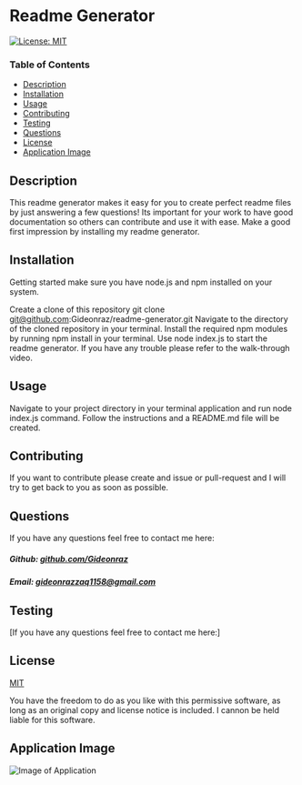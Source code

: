 # Readme Generator

[![License: MIT](https://img.shields.io/badge/License-MIT-yellow.svg)](https://opensource.org/licenses/MIT)

### Table of Contents

- [Description](#description)
- [Installation](#installation)
- [Usage](#usage)
- [Contributing](#contributing)
- [Testing](#testing)
- [Questions](#questions)
- [License](#license)
- [Application Image](#application-image)

## Description

This readme generator makes it easy for you to create perfect readme files by just answering a few questions! Its important for your work to have good documentation so others can contribute and use it with ease. Make a good first impression by installing my readme generator.

## Installation

Getting started make sure you have node.js and npm installed on your system.

Create a clone of this repository git clone git@github.com:Gideonraz/readme-generator.git
Navigate to the directory of the cloned repository in your terminal.
Install the required npm modules by running npm install in your terminal.
Use node index.js to start the readme generator.
If you have any trouble please refer to the walk-through video.


## Usage

Navigate to your project directory in your terminal application and run node index.js command. Follow the instructions and a README.md file will be created.

## Contributing

If you want to contribute please create and issue or pull-request and I will try to get back to you as soon as possible.

## Questions

If you have any questions feel free to contact me here:

 ##### Github: [github.com/Gideonraz](https://github.com/Gideonraz)

 ##### Email: [gideonrazzaq1158@gmail.com](mailto:gideonrazzaq1158@gmail.com?subject=[GitHub])

## Testing

[If you have any questions feel free to contact me here:]

## License

[MIT](https://opensource.org/licenses/MIT)

You have the freedom to do as you like with this permissive software, as long as an original copy and license notice is included. I cannon be held liable for this software.

## Application Image

 ![Image of Application]()